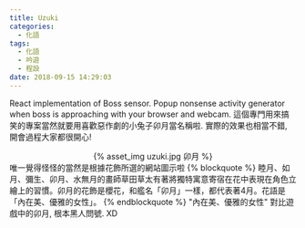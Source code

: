 ```yaml
---
title: Uzuki
categories:
  - 化語
tags:
  - 化語
  - 吟遊
  - 程設
date: 2018-09-15 14:29:03
---
```

React implementation of Boss sensor. Popup nonsense activity generator when boss is approaching with your browser and webcam. 這個專門用來搞笑的專案當然就要用喜歡惡作劇的小兔子卯月當名稱啦. 實際的效果也相當不錯, 開會過程大家都很開心!
<center>{% asset_img uzuki.jpg 卯月 %}</center>
唯一覺得怪怪的當然是根據花飾所選的網站圖示啦
{% blockquote %}
睦月、如月、彌生、卯月、水無月的畫師草田草太有著將獨特寓意寄宿在花中表現在角色立繪上的習慣。卯月的花飾是櫻花，和艦名「卯月」一樣，都代表著4月。花語是「內在美、優雅的女性」。
{% endblockquote %}
"內在美、優雅的女性" 對比遊戲中的卯月, 根本黑人問號. XD
